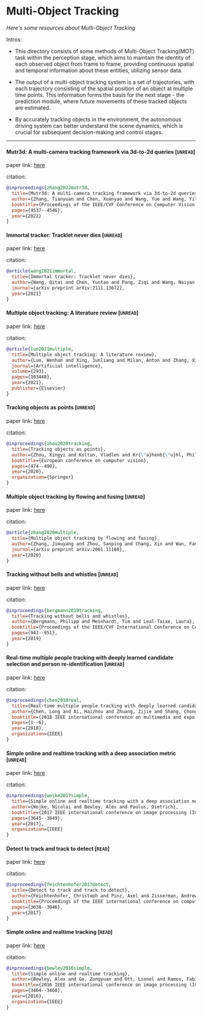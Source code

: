 # Multi-Object Tracking
*Here's some resources about Multi-Object Tracking*

Intros: 
* This directory consists of some methods of Multi-Object Tracking(MOT) task within the perception stage, which aims to maintain the identity of each observed object from frame to frame, providing continuous spatial and temporal information about these entities, utilizing sensor data.

* The output of a multi-object tracking system is a set of trajectories, with each trajectory consisting of the spatial position of an object at multiple time points. This information forms the basis for the next stage - the prediction module, where future movements of these tracked objects are estimated.

* By accurately tracking objects in the environment, the autonomous driving system can better understand the scene dynamics, which is crucial for subsequent decision-making and control stages.

---


#### Mutr3d: A multi-camera tracking framework via 3d-to-2d queries [`UNREAD`]

paper link: [here](https://openaccess.thecvf.com/content/CVPR2022W/WAD/papers/Zhang_MUTR3D_A_Multi-Camera_Tracking_Framework_via_3D-to-2D_Queries_CVPRW_2022_paper.pdf)

citation: 
```bibtex
@inproceedings{zhang2022mutr3d,
  title={Mutr3d: A multi-camera tracking framework via 3d-to-2d queries},
  author={Zhang, Tianyuan and Chen, Xuanyao and Wang, Yue and Wang, Yilun and Zhao, Hang},
  booktitle={Proceedings of the IEEE/CVF Conference on Computer Vision and Pattern Recognition},
  pages={4537--4546},
  year={2022}
}
```

#### Immortal tracker: Tracklet never dies [`UNREAD`]

paper link: [here](https://arxiv.org/pdf/2111.13672)

citation: 
```bibtex
@article{wang2021immortal,
  title={Immortal tracker: Tracklet never dies},
  author={Wang, Qitai and Chen, Yuntao and Pang, Ziqi and Wang, Naiyan and Zhang, Zhaoxiang},
  journal={arXiv preprint arXiv:2111.13672},
  year={2021}
}
```

#### Multiple object tracking: A literature review [`UNREAD`]

paper link: [here](https://arxiv.org/pdf/1409.7618)

citation: 
```bibtex
@article{luo2021multiple,
  title={Multiple object tracking: A literature review},
  author={Luo, Wenhan and Xing, Junliang and Milan, Anton and Zhang, Xiaoqin and Liu, Wei and Kim, Tae-Kyun},
  journal={Artificial intelligence},
  volume={293},
  pages={103448},
  year={2021},
  publisher={Elsevier}
}
```

#### Tracking objects as points [`UNREAD`]

paper link: [here](https://arxiv.org/pdf/2004.01177.pdf)

citation: 
```bibtex
@inproceedings{zhou2020tracking,
  title={Tracking objects as points},
  author={Zhou, Xingyi and Koltun, Vladlen and Kr{\"a}henb{\"u}hl, Philipp},
  booktitle={European conference on computer vision},
  pages={474--490},
  year={2020},
  organization={Springer}
}
```
    


#### Multiple object tracking by flowing and fusing [`UNREAD`]

paper link: [here](https://arxiv.org/pdf/2001.11180)

citation: 
```bibtex
@article{zhang2020multiple,
  title={Multiple object tracking by flowing and fusing},
  author={Zhang, Jimuyang and Zhou, Sanping and Chang, Xin and Wan, Fangbin and Wang, Jinjun and Wu, Yang and Huang, Dong},
  journal={arXiv preprint arXiv:2001.11180},
  year={2020}
}
```

#### Tracking without bells and whistles [`UNREAD`]

paper link: [here](http://openaccess.thecvf.com/content_ICCV_2019/papers/Bergmann_Tracking_Without_Bells_and_Whistles_ICCV_2019_paper.pdf)

citation: 
```bibtex
@inproceedings{bergmann2019tracking,
  title={Tracking without bells and whistles},
  author={Bergmann, Philipp and Meinhardt, Tim and Leal-Taixe, Laura},
  booktitle={Proceedings of the IEEE/CVF International Conference on Computer Vision},
  pages={941--951},
  year={2019}
}
```

#### Real-time multiple people tracking with deeply learned candidate selection and person re-identification [`UNREAD`]

paper link: [here](https://arxiv.org/pdf/1809.04427)

citation: 
```bibtex
@inproceedings{chen2018real,
  title={Real-time multiple people tracking with deeply learned candidate selection and person re-identification},
  author={Chen, Long and Ai, Haizhou and Zhuang, Zijie and Shang, Chong},
  booktitle={2018 IEEE international conference on multimedia and expo (ICME)},
  pages={1--6},
  year={2018},
  organization={IEEE}
}
```
    
    
    
#### Simple online and realtime tracking with a deep association metric [`UNREAD`]

paper link: [here](https://arxiv.org/pdf/1703.07402)

citation: 
```bibtex
@inproceedings{wojke2017simple,
  title={Simple online and realtime tracking with a deep association metric},
  author={Wojke, Nicolai and Bewley, Alex and Paulus, Dietrich},
  booktitle={2017 IEEE international conference on image processing (ICIP)},
  pages={3645--3649},
  year={2017},
  organization={IEEE}
}
```

#### Detect to track and track to detect [`READ`]

paper link: [here](http://openaccess.thecvf.com/content_ICCV_2017/papers/Feichtenhofer_Detect_to_Track_ICCV_2017_paper.pdf)

citation: 
```bibtex
@inproceedings{feichtenhofer2017detect,
  title={Detect to track and track to detect},
  author={Feichtenhofer, Christoph and Pinz, Axel and Zisserman, Andrew},
  booktitle={Proceedings of the IEEE international conference on computer vision},
  pages={3038--3046},
  year={2017}
}
```
    
    

#### Simple online and realtime tracking [`READ`]

paper link: [here](https://arxiv.org/pdf/1602.00763.pdf)

citation: 
```bibtex
@inproceedings{bewley2016simple,
  title={Simple online and realtime tracking},
  author={Bewley, Alex and Ge, Zongyuan and Ott, Lionel and Ramos, Fabio and Upcroft, Ben},
  booktitle={2016 IEEE international conference on image processing (ICIP)},
  pages={3464--3468},
  year={2016},
  organization={IEEE}
}
```
